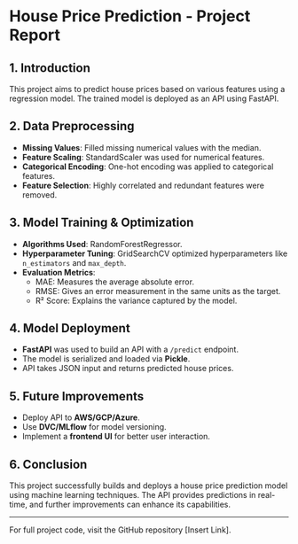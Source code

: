 # House Price Prediction - Project Report

## 1. Introduction
This project aims to predict house prices based on various features using a regression model. The trained model is deployed as an API using FastAPI.

## 2. Data Preprocessing
- **Missing Values**: Filled missing numerical values with the median.
- **Feature Scaling**: StandardScaler was used for numerical features.
- **Categorical Encoding**: One-hot encoding was applied to categorical features.
- **Feature Selection**: Highly correlated and redundant features were removed.

## 3. Model Training & Optimization
- **Algorithms Used**: RandomForestRegressor.
- **Hyperparameter Tuning**: GridSearchCV optimized hyperparameters like `n_estimators` and `max_depth`.
- **Evaluation Metrics**:
  - MAE: Measures the average absolute error.
  - RMSE: Gives an error measurement in the same units as the target.
  - R² Score: Explains the variance captured by the model.

## 4. Model Deployment
- **FastAPI** was used to build an API with a `/predict` endpoint.
- The model is serialized and loaded via **Pickle**.
- API takes JSON input and returns predicted house prices.

## 5. Future Improvements
- Deploy API to **AWS/GCP/Azure**.
- Use **DVC/MLflow** for model versioning.
- Implement a **frontend UI** for better user interaction.

## 6. Conclusion
This project successfully builds and deploys a house price prediction model using machine learning techniques. The API provides predictions in real-time, and further improvements can enhance its capabilities.

---
For full project code, visit the GitHub repository [Insert Link].